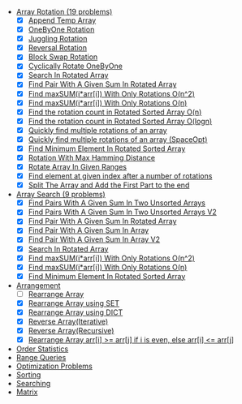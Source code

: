 * [Array Rotation (19 problems)](Rotation)
    - [x] [Append Temp Array](Rotation/AppendTempArray.py)
    - [x] [OneByOne Rotation](Rotation/OneByOne.py)
    - [x] [Juggling Rotation](Rotation/Juggling.py)
    - [x] [Reversal Rotation](Rotation/Reversal.py)
    - [x] [Block Swap Rotation](Rotation/BlockSwap.py)
    - [x] [Cyclically Rotate OneByOne](Rotation/Cyclically.py)
    - [x] [Search In Rotated Array](Rotation/SearchInRotated.py)
    - [x] [Find Pair With A Given Sum In Rotated Array](Rotation/PairWithGivenSumRotatedArr.py)
    - [x] [Find maxSUM(i*arr[i]) With Only Rotations O(n^2)](Rotation/MaxSumRotation.py)
    - [x] [Find maxSUM(i*arr[i]) With Only Rotations O(n)](Rotation/MaxSumRotationV2.py)
    - [x] [Find the rotation count in Rotated Sorted Array O(n)](Rotation/RotationCount.py)
    - [x] [Find the rotation count in Rotated Sorted Array O(logn)](Rotation/RotationCountV2.py)
    - [x] [Quickly find multiple rotations of an array](Rotation/MultipleRotations.py)
    - [x] [Quickly find multiple rotations of an array (SpaceOpt)](Rotation/MultipleRotationsV2.py)
    - [x] [Find Minimum Element In Rotated Sorted Array](Rotation/FindMinInRotatedSortedArr.py)
    - [x] [Rotation With Max Hamming Distance](Rotation/MaxHammingDistance.py)
    - [x] [Rotate Array In Given Ranges](Rotation/RotateInGivenRanges.py)
    - [x] [Find element at given index after a number of rotations](Rotation/FindAfterNRotations.py)
    - [x] [Split The Array and Add the First Part to the end](Rotation/SplitAndAppend.py)
* [Array Search (9 problems)](Search)
    - [x] [Find Pairs With A Given Sum In Two Unsorted Arrays](Search/PairsTwoUnsortedArraysV1.py)
    - [x] [Find Pairs With A Given Sum In Two Unsorted Arrays V2](Search/PairsTwoUnsortedArraysV2.py)
    - [x] [Find Pair With A Given Sum In Rotated Array](Rotation/PairWithGivenSumRotatedArr.py)
    - [x] [Find Pair With A Given Sum In Array](Search/PairWithSumV1.py)
    - [x] [Find Pair With A Given Sum In Array V2](Search/PairWithSumV2.py)
    - [x] [Search In Rotated Array](Rotation/SearchInRotated.py)
    - [x] [Find maxSUM(i*arr[i]) With Only Rotations O(n^2)](Rotation/MaxSumRotation.py)
    - [x] [Find maxSUM(i*arr[i]) With Only Rotations O(n)](Rotation/MaxSumRotationV2.py)
    - [x] [Find Minimum Element In Rotated Sorted Array](Rotation/FindMinInRotatedSortedArr.py)
* [Arrangement](Arrangement)
    - [ ] [Rearrange Array]()
    - [x] [Rearrange Array using SET](Arrangement/RearrangeV2.py)
    - [x] [Rearrange Array using DICT](Arrangement/RearrangeV3.py)
    - [x] [Reverse Array(Iterative)](Arrangement/ReverseArrOrString(Iterative).py)
    - [x] [Reverse Array(Recursive)](Arrangement/ReverseArrOrString(Recursive).py)
    - [x] [Rearrange Array arr[i] >= arr[j] if i is even, else arr[i] <= arr[j]](Arrangement/RearrangeEvenOdd.py)
* [Order Statistics]()
* [Range Queries]()
* [Optimization Problems]()
* [Sorting]()
* [Searching]()
* [Matrix]()
